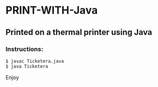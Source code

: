 # PRINT-WITH-Java

## Printed on a thermal printer using Java

### Instructions:
    $ javac Ticketera.java
    $ java Ticketera

Enjoy